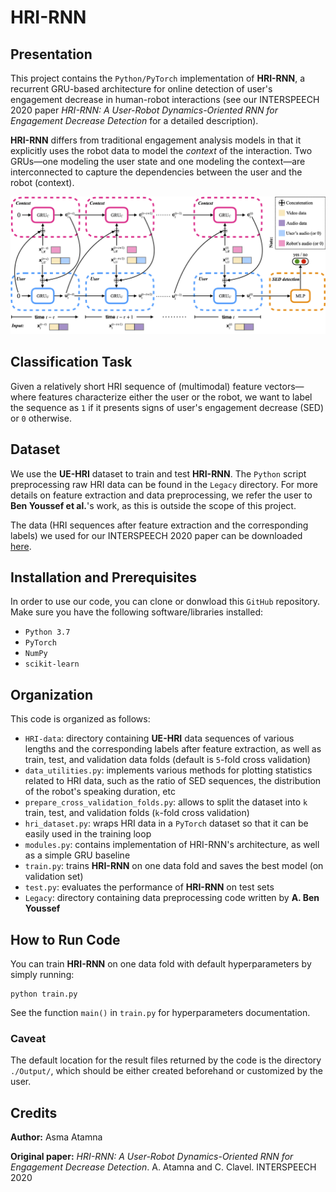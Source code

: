 # HRI-RNN
## Presentation
This project contains the `Python/PyTorch` implementation of **HRI-RNN**, a recurrent GRU-based architecture for online detection of user's engagement decrease in human-robot interactions (see our INTERSPEECH 2020 paper *HRI-RNN: A User-Robot Dynamics-Oriented RNN for Engagement Decrease Detection* for a detailed description).

**HRI-RNN** differs from traditional engagement analysis models in that it explicitly uses the robot data to model the *context* of the interaction. Two GRUs—one modeling the user state and one modeling the context—are interconnected to capture the dependencies between the user and the robot (context).

![Architecture](Architecture.png)

## Classification Task
Given a relatively short HRI sequence of (multimodal) feature vectors—where features characterize either the user or the robot, we want to label the sequence as `1` if it presents signs of user's engagement decrease (SED) or `0` otherwise.

## Dataset
We use the **UE-HRI** dataset to train and test **HRI-RNN**. The `Python` script preprocessing raw HRI data can be found in the `Legacy` directory. For more details on feature extraction and data preprocessing, we refer the user to **Ben Youssef et al.**'s work, as this is outside the scope of this project.

The data (HRI sequences after feature extraction and the corresponding labels) we used for our INTERSPEECH 2020 paper can be downloaded [here](https://drive.google.com/file/d/11_msNw_h3UM_PovtY9frdWZfgzAaxvMi/view?usp=sharing).

## Installation and Prerequisites
In order to use our code, you can clone or donwload this `GitHub` repository. Make sure you have the following software/libraries installed:
- `Python 3.7`
- `PyTorch`
- `NumPy`
- `scikit-learn`

## Organization
This code is organized as follows:
- `HRI-data`: directory containing **UE-HRI** data sequences of various lengths and the corresponding labels after feature extraction, as well as train, test, and validation data folds (default is `5`-fold cross validation)
- `data_utilities.py`: implements various methods for plotting statistics related to HRI data, such as the ratio of SED sequences, the distribution of the robot's speaking duration, etc
- `prepare_cross_validation_folds.py`: allows to split the dataset into `k` train, test, and validation folds (`k`-fold cross validation)
- `hri_dataset.py`: wraps HRI data in a `PyTorch` dataset so that it can be easily used in the training loop
- `modules.py`: contains implementation of HRI-RNN's architecture, as well as a simple GRU baseline
- `train.py`: trains **HRI-RNN** on one data fold and saves the best model (on validation set)
- `test.py`: evaluates the performance of **HRI-RNN** on test sets
- `Legacy`: directory containing data preprocessing code written by **A. Ben Youssef**

## How to Run Code
You can train **HRI-RNN** on one data fold with default hyperparameters by simply running:
```
python train.py 
```
See the function `main()` in `train.py` for hyperparameters documentation.

### Caveat
The default location for the result files returned by the code is the directory `./Output/`, which should be either created beforehand or customized by the user. 

## Credits
**Author:** Asma Atamna

**Original paper:** *HRI-RNN: A User-Robot Dynamics-Oriented RNN for Engagement Decrease Detection*. A. Atamna and C. Clavel. INTERSPEECH 2020
